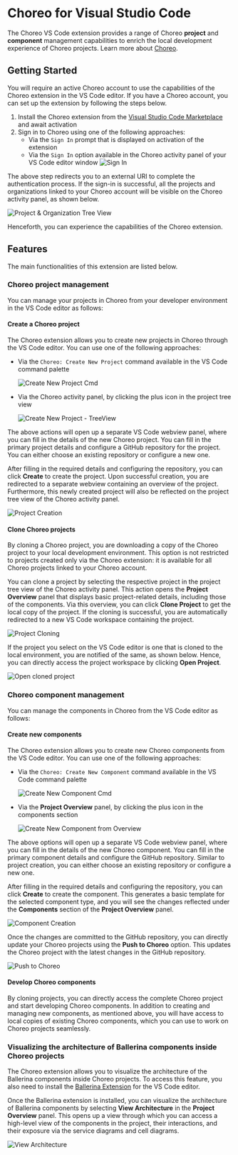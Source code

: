 # Choreo for Visual Studio Code

The Choreo VS Code extension provides a range of Choreo **project** and **component** management capabilities to enrich the local development experience of Choreo projects. Learn more about [Choreo](https://wso2.com/choreo/docs/).

## Getting Started

You will require an active Choreo account to use the capabilities of the Choreo extension in the VS Code editor. If you have a Choreo account, you can set up the extension by following the steps below.
1. Install the Choreo extension from the [Visual Studio Code Marketplace](https://marketplace.visualstudio.com/) and await activation
2. Sign in to Choreo using one of the following approaches:
    -   Via the `Sign In` prompt that is displayed on activation of the extension
    -   Via the `Sign In` option available in the Choreo activity panel of your VS Code editor window
        ![Sign In](docs/img/sign-in.png)

The above step redirects you to an external URI to complete the authentication process. If the sign-in is successful, all the projects and organizations linked to your Choreo account will be visible on the Choreo activity panel, as shown below.

![Project & Organization Tree View](docs/img/projects-and-orgs.png)

Henceforth, you can experience the capabilities of the Choreo extension.

## Features

The main functionalities of this extension are listed below.

### Choreo project management

You can manage your projects in Choreo from your developer environment in the VS Code editor as follows:

#### Create a Choreo project

The Choreo extension allows you to create new projects in Choreo through the VS Code editor. You can use one of the following approaches:

-   Via the `Choreo: Create New Project` command available in the VS Code command palette
    
    ![Create New Project Cmd](docs/img/create-project-cmd.gif)

-   Via the Choreo activity panel, by clicking the plus icon in the project tree view
    
    ![Create New Project - TreeView](docs/img/create-project-treeview.png)

The above actions will open up a separate VS Code webview panel, where you can fill in the details of the new Choreo project. You can fill in the primary project details and configure a GitHub repository for the project. You can either choose an existing repository or configure a new one.

After filling in the required details and configuring the repository, you can click **Create** to create the project. Upon successful creation, you are redirected to a separate webview containing an overview of the project. Furthermore, this newly created project will also be reflected on the project tree view of the Choreo activity panel.

![Project Creation](docs/img/project-creation.gif)

#### Clone Choreo projects

By cloning a Choreo project, you are downloading a copy of the Choreo project to your local development environment. This option is not restricted to projects created only via the Choreo extension: it is available for all Choreo projects linked to your Choreo account.

You can clone a project by selecting the respective project in the project tree view of the Choreo activity panel. This action opens the **Project Overview** panel that displays basic project-related details, including those of the components. Via this overview, you can click **Clone Project** to get the local copy of the project. If the cloning is successful, you are automatically redirected to a new VS Code workspace containing the project.

![Project Cloning](docs/img/cloning-project.gif)

If the project you select on the VS Code editor is one that is cloned to the local environment, you are notified of the same, as shown below. Hence, you can directly access the project workspace by clicking **Open Project**.

![Open cloned project](docs/img/open-project.gif)

### Choreo component management

You can manage the components in Choreo from the VS Code editor as follows:

#### Create new components

The Choreo extension allows you to create new Choreo components from the VS Code editor. You can use one of the following approaches:

-   Via the `Choreo: Create New Component` command available in the VS Code command palette
    
    ![Create New Component Cmd](docs/img/create-component-cmd.gif)

-   Via the **Project Overview** panel, by clicking the plus icon in the components section

    ![Create New Component from Overview](docs/img/create-component-from-overview.png)

The above options will open up a separate VS Code webview panel, where you can fill in the details of the new Choreo component. You can fill in the primary component details and configure the GitHub repository. Similar to project creation, you can either choose an existing repository or configure a new one.

After filling in the required details and configuring the repository, you can click **Create** to create the component. This generates a basic template for the selected component type, and you will see the changes reflected under the **Components** section of the **Project Overview** panel.

![Component Creation](docs/img/component-creation.gif)

Once the changes are committed to the GitHub repository, you can directly update your Choreo projects using the **Push to Choreo** option. This updates the Choreo project with the latest changes in the GitHub repository.

![Push to Choreo](docs/img/push-to-choreo.png)

#### Develop Choreo components

By cloning projects, you can directly access the complete Choreo project and start developing Choreo components. In addition to creating and managing new components, as mentioned above, you will have access to local copies of existing Choreo components, which you can use to work on Choreo projects seamlessly.

### Visualizing the architecture of Ballerina components inside Choreo projects

The Choreo extension allows you to visualize the architecture of the Ballerina components inside Choreo projects. To access this feature, you also need to install the [Ballerina Extension](https://marketplace.visualstudio.com/items?itemName=WSO2.ballerina) for the VS Code editor.

Once the Ballerina extension is installed, you can visualize the architecture of Ballerina components by selecting **View Architecture** in the **Project Overview** panel. This opens up a view through which you can access a high-level view of the components in the project, their interactions, and their exposure via the service diagrams and cell diagrams.

![View Architecture](docs/img/architecture-view.gif)